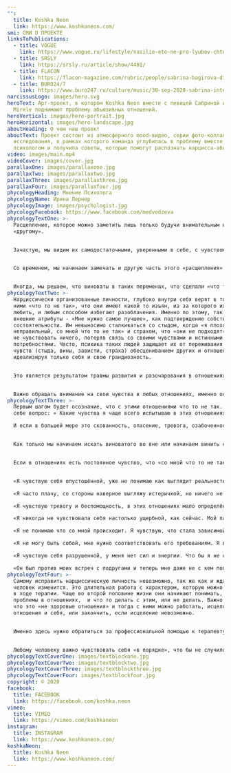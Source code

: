 ```yaml
---
"":
  title: Koshka Neon
  link: https://www.koshkaneon.com/
smi: СМИ О ПРОЕКТЕ
linksToPublications:
  - title: VOGUE
    link: https://www.vogue.ru/lifestyle/nasilie-eto-ne-pro-lyubov-chto-posmotret-i-prochest-ob-abyuze
  - title: SRSLY
    link: https://srsly.ru/article/show/4481/
  - title: FLACON
    link: https://flacon-magazine.com/rubric/people/sabrina-bagirova-diskomfort-cast-moej-zizni
  - title: BURO24/7
    link: https://www.buro247.ru/culture/music/30-sep-2020-sabrina-interview.html
narcissusLogo: images/hero.svg
heroText: Арт-проект, в котором Koshka Neon вместе с певицей Сабриной и певицей
  Mirele поднимают проблему абьюзивных отношений.
heroVertical: images/hero-portrait.jpg
heroHorizontal: images/hero-landscape.jpg
aboutHeading: О чем наш проект
aboutText: Проект состоит из атмосферного mood-видео, серии фото-коллажей и
  исследования, в рамках которого команда углубилась в проблему вместе с
  психологом и получила советы, которые помогут распознать нарцисса-абьюзера.
video: images/main.mp4
videoCover: images/cover.jpg
parallaxOne: images/parallaxone.jpg
parallaxTwo: images/parallaxtwo.jpg
parallaxThree: images/parallaxthree.jpg
parallaxFour: images/parallaxfour.jpg
phycologyHeading: Мнение Психолога
phycologyName: Ирина Лернер
phycologyImage: images/psychologist.jpg
phycologyFacebook: https://www.facebook.com/medvedzeva
phycologyTextOne: >-
  Расщепление, которое можно заметить лишь только будучи внимательным к
  «другому». 


  Зачастую, мы видим их самодостаточными, уверенными в себе, с чувством собственного достоинства, яркими, сильными, талантливыми и, как правило, преуспевающими людьми. Мы восхищаемся ими, очаровываемся, более того, они умеют нравится и знают, какие их проявления располагают к себе. Чаще всего они сами верят, что они такие, ведь их личность организована вокруг поддержания самоуважения. 


  Со временем, мы начинаем замечать и другую часть этого «расщепления» - надменность, высокомерие, самоуверенность, отчуждённость, эмоциональную недоступность и холодность, переоценку своих творческих способностей, осуждение других, озабоченность только собой и тем как их воспринимают. Вдруг, заботливый, внимательный, обаятельный, и как нам казалось, любящий человек становится равнодушным, резким, подавляющим и, даже, жестоким, манипулирует, угрожает, нападает эмоционально или физически. 


  Иногда, мы решаем, что виноваты в таких переменах, что сделали «что то не так», иногда слышим прямые обвинения в этом: «Это ты меня довела, поэтому я тебя ударил». Мы думаем, что нужно стараться, и тогда «вернётся тот другой» и снова будет «нам счастье». Когда то так и бывает, но чаще от нас мало что зависит, так как это характер человека, его организация личности.
phycologyTextTwo: >-
  Нарциссически организованные личности, глубоко внутри себя верят в то, что с
  ними «что то не так», что они имеют какой то изъян, из за которого их не могут
  любить, и любым способом избегают разоблачения. Именно по этому, так важны
  внешние атрибуты - «Мне нужно самое лучшее», как подтверждение собственной
  состоятельности. Им невыносимо сталкиваться со стыдом, когда «я плохой и
  неправильный, со мной что то не так» и страхом, что «они не подходят», проще
  не чувствовать ничего, потеряв связь со своими чувствами и истинными
  потребностями. Часто, психика таких людей защищает их от переживания трудных
  чувств (стыда, вины, зависти, страха) обесцениванием других и отношений,
  идеализируя только себя и свою грандиозность.  


  Это является результатом травмы развития и разочарования в отношениях с одним или обоими родителями, для которых, будучи ребёнком, такой человек не был значим сам по себе, в его детском опыте не учитывались его чувства и потребности. Возможно он чувствовал себя значимым и нужным только при определённых условиях, например хорошем поведении, достижениях в учёбе или других областях жизни. Бессознательно мы поступаем с другими так же как когда- то поступали с нами. 


  Важно обращать внимание на свои чувства в любых отношениях, именно они «сигналят» о том, что «что то не так». Страх, стыд и вина часто использовались родителями как инструмент воспитания и управления.  Работа с этими чувствами, исцеление травм развития, приводит к психологическому взрослению и более «здоровым отношениям» где партнёры взаимозависимы, есть эмоциональная и физическая безопасность, уважение чувств и потребностей каждого, принятие и понимание различий, признания сильных сторон право на несовершенство.
phycologyTextThree: >-
  Первым шагом будет осознание, что с этими отношениями что то не так. Задать
  себе вопрос: « Какие чувства я чаще всего испытываю в этих отношениях?» 

  И если в большей мере это скованность, опасение, тревога, озабоченность, обеспокоенность, растерянность, отчаяние, разочарование, страх, беспомощность, сомнение, безнадёжность, одиночество, боль, грусть, печаль, напряжение, беспокойство, то это повод задуматься о причинах этих чувств. Важно понимать, что наши чувства — это наша ответственность, так же как мы не отвечаем за чувства другого человека. 


  Как только мы начинаем искать виноватого во вне или начинаем винить себя, мы попадаем в расщепление «плохой» - «хороший» и отношения «преследователь» - «жертва», которые не делают счастливым никого.  Когда мы оказываемся в состоянии «жертвы» мы считаем себя плохими, чувствуем себя виноватыми, стыдимся себя, и часто изолируемся от других людей, хотя очень нуждаемся в помощи и поддержке. 


  Если в отношениях есть постоянное чувство, что «со мной что то не так», возможно это отношения с нарциссически организованной личностью.  На терапии от клиентов, которые стали жертвами нарциссических отношений я слышала: 


  «Я чувствую себя опустошённой, уже не понимаю как выглядит реальность, перестала верить себе, постоянно чувствую себя виноватой, часто не понимаю в чём, мне кажется я схожу с ума.»

  «Я часто плачу, со стороны наверное выгляжу истеричкой, но ничего не могу с собой поделать.» 

  «Я чувствую тревогу и беспомощность, в этих отношениях мало определённости. Не знаю, что будет завтра, как поведёт себя партнёр, будет нежным и заботливым, или будет «наказывать» меня за то, что я сделала что то не так.» 

  «Я никогда не чувствовала себя настолько ущербной, как сейчас. Мой партнёр всегда «подшучивает» над моими недостатками, говоря, что это мило. Но я чувствую себя глупой и никчёмной.» 

  «Я не понимаю что со мной происходит. Я чувствую, что стала зависимой от партнёра, что жизнь рухнет, если он уйдёт. Он делал так несколько раз, просто пропадал, и я не знала, что случилось. После его возвращения я становилась всё более покладистой» 

  «Я не могу быть собой, мне нужно соответствовать его требованиям. Я всегда виновата, что бы не случилось. Он же всегда прав. Если я злюсь и проявляю гнев, я встречаюсь с яростью и отвержением.» 

  «Я чувствую себя разрушенной, у меня нет сил и энергии. Что бы я не сделала, всё не так. Мне непонятно почему он со мной остаётся. Когда начинались эти отношения, я была уверена в себе, полна энергии, знала чего хочу и это получалось.» 

  «Он был против моих встреч с подругами и теперь мне даже не с кем поговорить, я чувствую себя в полной изоляции. Это какая то патология, я понимаю, что это не здоровые отношения, но всё равно остаюсь.»
phycologyTextFour: >-
  Самому исправить нарциссическую личность невозможно, так же как и ждать, что
  человек изменится. Это длительная работа с характером, которую можно проделать
  в ходе терапии. Чаще во второй половине жизни они начинают понимать, что у них
  проблемы в отношениях,  и что то делать с этим, или не делать. Важно понять,
  что это «не здоровые отношения» и тогда с ними можно работать, исцеляя
  отношения и себя, или закончить, если исцеление невозможно.


  Именно здесь нужно обратиться за профессиональной помощью к терапевту, который поможет разобраться в ситуации и при необходимости исцелить ранние травмы. 


  Любому человеку важно чувствовать себя «в порядке», что бы не случилось
phycologyTextCoverOne: images/textblockone.jpg
phycologyTextCoverTwo: images/textblocktwo.jpg
phycologyTextCoverThree: images/textblockthree.jpg
phycologyTextCoverFour: images/textblockfour.jpg
copyright: © 2020
facebook:
  title: FACEBOOK
  link: https://facebook.com/koshka.neon
vimeo:
  title: VIMEO
  link: https://vimeo.com/koshkaneon
instagram:
  title: INSTAGRAM
  link: https://www.koshkaneon.com/
koshkaNeon:
  title: Koshka Neon
  link: https://www.koshkaneon.com/
---
```

